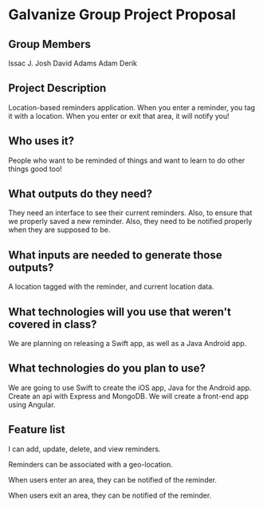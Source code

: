 # Galvanize Group Project Proposal

## Group Members
Issac
J.
Josh
David Adams
Adam
Derik

## Project Description
Location-based reminders application. When you enter a reminder, you tag it with a location. When you enter or exit that area, it will notify you!


## Who uses it?
People who want to be reminded of things and want to learn to do other things good too!

## What outputs do they need?
They need an interface to see their current reminders. Also, to ensure that we properly saved a new reminder. Also, they need to be notified properly when they are supposed to be.

## What inputs are needed to generate those outputs?
A location tagged with the reminder, and current location data.

## What technologies will you use that weren't covered in class?
We are planning on releasing a Swift app, as well as a Java Android app.

## What technologies do you plan to use?
We are going to use Swift to create the iOS app, Java for the Android app. Create an api with Express and MongoDB. We will create a front-end app using Angular.

## Feature list

I can add, update, delete, and view reminders.

Reminders can be associated with a geo-location.

When users enter an area, they can be notified of the reminder.

When users exit an area, they can be notified of the reminder.
